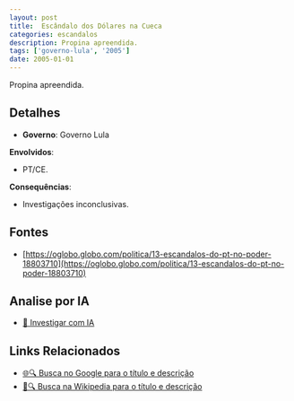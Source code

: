 ```yaml
---
layout: post
title:  Escândalo dos Dólares na Cueca
categories: escandalos
description: Propina apreendida.
tags: ['governo-lula', '2005']
date: 2005-01-01
---
```


Propina apreendida.

## Detalhes
- **Governo**: Governo Lula

**Envolvidos**:
- PT/CE.


**Consequências**:
- Investigações inconclusivas.


## Fontes
- [https://oglobo.globo.com/politica/13-escandalos-do-pt-no-poder-18803710](https://oglobo.globo.com/politica/13-escandalos-do-pt-no-poder-18803710)


## Analise por IA
- [🤖 Investigar com IA](https://www.perplexity.ai/search?q=Esc%C3%A2ndalo%20dos%20D%C3%B3lares%20na%20Cueca%20Propina%20apreendida.%20Governo%20Lula)

## Links Relacionados
- [🌐🔍 Busca no Google para o título e descrição](https://www.google.com/search?q=Esc%C3%A2ndalo%20dos%20D%C3%B3lares%20na%20Cueca%20Propina%20apreendida.%20Governo%20Lula)
- [📖🔍 Busca na Wikipedia para o título e descrição](https://pt.wikipedia.org/w/index.php?search=Esc%C3%A2ndalo%20dos%20D%C3%B3lares%20na%20Cueca%20Propina%20apreendida.%20Governo%20Lula)


